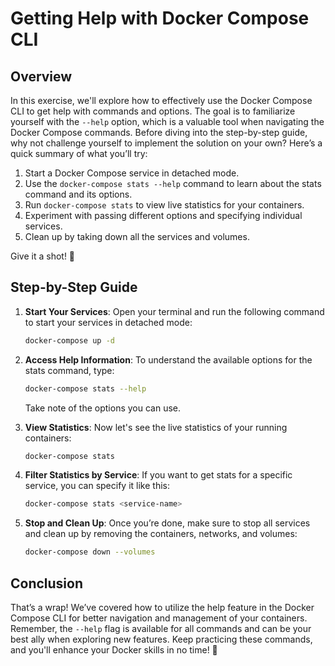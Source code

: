 # Getting Help with Docker Compose CLI

## Overview

In this exercise, we'll explore how to effectively use the Docker Compose CLI to get help with commands and options. The goal is to familiarize yourself with the `--help` option, which is a valuable tool when navigating the Docker Compose commands. Before diving into the step-by-step guide, why not challenge yourself to implement the solution on your own? Here’s a quick summary of what you’ll try:

1. Start a Docker Compose service in detached mode.
2. Use the `docker-compose stats --help` command to learn about the stats command and its options.
3. Run `docker-compose stats` to view live statistics for your containers.
4. Experiment with passing different options and specifying individual services.
5. Clean up by taking down all the services and volumes.

Give it a shot! 🚀

## Step-by-Step Guide

1. **Start Your Services**: Open your terminal and run the following command to start your services in detached mode:
   ```bash
   docker-compose up -d
   ```
2. **Access Help Information**:
   To understand the available options for the stats command, type:

   ```bash
   docker-compose stats --help
   ```

   Take note of the options you can use.

3. **View Statistics**:
   Now let's see the live statistics of your running containers:

   ```bash
   docker-compose stats
   ```

4. **Filter Statistics by Service**:
   If you want to get stats for a specific service, you can specify it like this:

   ```bash
   docker-compose stats <service-name>
   ```

5. **Stop and Clean Up**:
   Once you’re done, make sure to stop all services and clean up by removing the containers, networks, and volumes:
   ```bash
   docker-compose down --volumes
   ```

## Conclusion

That’s a wrap! We’ve covered how to utilize the help feature in the Docker Compose CLI for better navigation and management of your containers. Remember, the `--help` flag is available for all commands and can be your best ally when exploring new features. Keep practicing these commands, and you'll enhance your Docker skills in no time! 🌟

